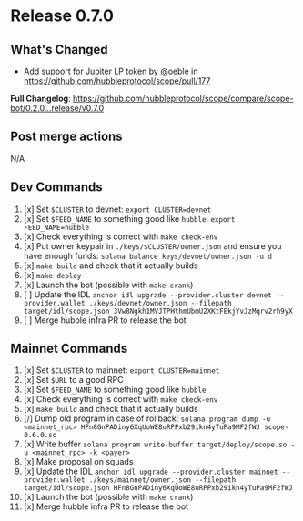 # Release 0.7.0

## What's Changed

* Add support for Jupiter LP token by @oeble in <https://github.com/hubbleprotocol/scope/pull/177>

**Full Changelog**: <https://github.com/hubbleprotocol/scope/compare/scope-bot/0.2.0...release/v0.7.0>

## Post merge actions

N/A

## Dev Commands

1. [x] Set `$CLUSTER` to devnet: `export CLUSTER=devnet`
2. [x] Set `$FEED_NAME` to something good like `hubble`: `export FEED_NAME=hubble`
3. [x] Check everything is correct with `make check-env`
4. [x] Put owner keypair in `./keys/$CLUSTER/owner.json` and ensure you have enough funds: `solana balance keys/devnet/owner.json -u d`
5. [x] `make build` and check that it actually builds
6. [x] `make deploy`
7. [x] Launch the bot (possible with `make crank`)
8. [ ] Update the IDL `anchor idl upgrade --provider.cluster devnet --provider.wallet ./keys/devnet/owner.json --filepath target/idl/scope.json 3Vw8Ngkh1MVJTPHthmUbmU2XKtFEkjYvJzMqrv2rh9yX`
9. [ ] Merge hubble infra PR to release the bot

## Mainnet Commands

1. [x] Set `$CLUSTER` to mainnet: `export CLUSTER=mainnet`
2. [x] Set `$URL` to a good RPC
3. [x] Set `$FEED_NAME` to something good like `hubble`
4. [x] Check everything is correct with `make check-env`
5. [x] `make build` and check that it actually builds
6. [/] Dump old program in case of rollback: `solana program dump -u <mainnet_rpc> HFn8GnPADiny6XqUoWE8uRPPxb29ikn4yTuPa9MF2fWJ scope-0.6.0.so`
7. [x] Write buffer `solana program write-buffer target/deploy/scope.so -u <mainnet_rpc> -k <payer>`
8. [x] Make proposal on squads
9. [x] Update the IDL `anchor idl upgrade --provider.cluster mainnet --provider.wallet ./keys/mainnet/owner.json --filepath target/idl/scope.json HFn8GnPADiny6XqUoWE8uRPPxb29ikn4yTuPa9MF2fWJ`
10. [x] Launch the bot (possible with `make crank`)
11. [x] Merge hubble infra PR to release the bot
